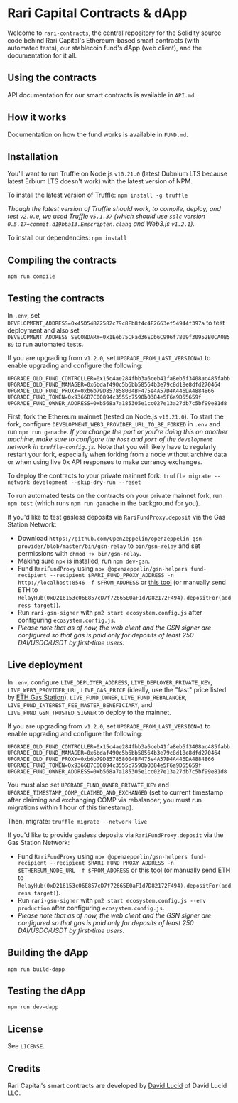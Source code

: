 # Rari Capital Contracts & dApp

Welcome to `rari-contracts`, the central repository for the Solidity source code behind Rari Capital's Ethereum-based smart contracts (with automated tests), our stablecoin fund's dApp (web client), and the documentation for it all.

## Using the contracts

API documentation for our smart contracts is available in `API.md`.

## How it works

Documentation on how the fund works is available in `FUND.md`.

## Installation

You'll want to run Truffle on Node.js `v10.21.0` (latest Dubnium LTS because latest Erbium LTS doesn't work) with the latest version of NPM.

To install the latest version of Truffle: `npm install -g truffle`

*Though the latest version of Truffle should work, to compile, deploy, and test `v2.0.0`, we used Truffle `v5.1.37` (which should use `solc` version `0.5.17+commit.d19bba13.Emscripten.clang` and Web3.js `v1.2.1`).*

To install our dependencies: `npm install`

## Compiling the contracts

`npm run compile`

## Testing the contracts

In `.env`, set `DEVELOPMENT_ADDRESS=0x45D54B22582c79c8Fb8f4c4F2663ef54944f397a` to test deployment and also set `DEVELOPMENT_ADDRESS_SECONDARY=0x1Eeb75CFad36EDb6C996f7809f30952B0CA0B5B9` to run automated tests.

If you are upgrading from `v1.2.0`, set `UPGRADE_FROM_LAST_VERSION=1` to enable upgrading and configure the following:

    UPGRADE_OLD_FUND_CONTROLLER=0x15c4ae284fbb3a6ceb41fa8eb5f3408ac485fabb
    UPGRADE_OLD_FUND_MANAGER=0x6bdaf490c5b6bb58564b3e79c8d18e8dfd270464
    UPGRADE_OLD_FUND_PROXY=0xb6b79D857858004BF475e4A57D4A446DA4884866
    UPGRADE_FUND_TOKEN=0x9366B7C00894c3555c7590b0384e5F6a9D55659f
    UPGRADE_FUND_OWNER_ADDRESS=0xb568a7a185305e1cc027e13a27db7c5bf99e81d8

First, fork the Ethereum mainnet (tested on Node.js `v10.21.0`). To start the fork, configure `DEVELOPMENT_WEB3_PROVIDER_URL_TO_BE_FORKED` in `.env` and run `npm run ganache`. *If you change the port or you're doing this on another machine, make sure to configure the `host` and `port` of the `development` network in `truffle-config.js`.* Note that you will likely have to regularly restart your fork, especially when forking from a node without archive data or when using live 0x API responses to make currency exchanges.

To deploy the contracts to your private mainnet fork: `truffle migrate --network development --skip-dry-run --reset`

To run automated tests on the contracts on your private mainnet fork, run `npm test` (which runs `npm run ganache` in the background for you).

If you'd like to test gasless deposits via `RariFundProxy.deposit` via the Gas Station Network:

* Download `https://github.com/OpenZeppelin/openzeppelin-gsn-provider/blob/master/bin/gsn-relay` to `bin/gsn-relay` and set permissions with `chmod +x bin/gsn-relay`.
* Making sure `npx` is installed, run `npm dev-gsn`.
* Fund `RariFundProxy` using `npx @openzeppelin/gsn-helpers fund-recipient --recipient $RARI_FUND_PROXY_ADDRESS -n http://localhost:8546 -f $FROM_ADDRESS` or [this tool](https://www.opengsn.org/recipients) (or manually send ETH to `RelayHub(0xD216153c06E857cD7f72665E0aF1d7D82172F494).depositFor(address target)`).
* Run `rari-gsn-signer` with `pm2 start ecosystem.config.js` after configuring `ecosystem.config.js`.
* *Please note that as of now, the web client and the GSN signer are configured so that gas is paid only for deposits of least 250 DAI/USDC/USDT by first-time users.*

## Live deployment

In `.env`, configure `LIVE_DEPLOYER_ADDRESS`, `LIVE_DEPLOYER_PRIVATE_KEY`, `LIVE_WEB3_PROVIDER_URL`, `LIVE_GAS_PRICE` (ideally, use the "fast" price listed by [ETH Gas Station](https://www.ethgasstation.info/)), `LIVE_FUND_OWNER`, `LIVE_FUND_REBALANCER`, `LIVE_FUND_INTEREST_FEE_MASTER_BENEFICIARY`, and `LIVE_FUND_GSN_TRUSTED_SIGNER` to deploy to the mainnet.

If you are upgrading from `v1.2.0`, set `UPGRADE_FROM_LAST_VERSION=1` to enable upgrading and configure the following:

    UPGRADE_OLD_FUND_CONTROLLER=0x15c4ae284fbb3a6ceb41fa8eb5f3408ac485fabb
    UPGRADE_OLD_FUND_MANAGER=0x6bdaf490c5b6bb58564b3e79c8d18e8dfd270464
    UPGRADE_OLD_FUND_PROXY=0xb6b79D857858004BF475e4A57D4A446DA4884866
    UPGRADE_FUND_TOKEN=0x9366B7C00894c3555c7590b0384e5F6a9D55659f
    UPGRADE_FUND_OWNER_ADDRESS=0xb568a7a185305e1cc027e13a27db7c5bf99e81d8

You must also set `UPGRADE_FUND_OWNER_PRIVATE_KEY` and `UPGRADE_TIMESTAMP_COMP_CLAIMED_AND_EXCHANGED` (set to current timestamp after claiming and exchanging COMP via rebalancer; you must run migrations within 1 hour of this timestamp).

Then, migrate: `truffle migrate --network live`

If you'd like to provide gasless deposits via `RariFundProxy.deposit` via the Gas Station Network:

* Fund `RariFundProxy` using `npx @openzeppelin/gsn-helpers fund-recipient --recipient $RARI_FUND_PROXY_ADDRESS -n $ETHEREUM_NODE_URL -f $FROM_ADDRESS` or [this tool](https://www.opengsn.org/recipients) (or manually send ETH to `RelayHub(0xD216153c06E857cD7f72665E0aF1d7D82172F494).depositFor(address target)`).
* Run `rari-gsn-signer` with `pm2 start ecosystem.config.js --env production` after configuring `ecosystem.config.js`.
* *Please note that as of now, the web client and the GSN signer are configured so that gas is paid only for deposits of least 250 DAI/USDC/USDT by first-time users.*

## Building the dApp

`npm run build-dapp`

## Testing the dApp

`npm run dev-dapp`

## License

See `LICENSE`.

## Credits

Rari Capital's smart contracts are developed by [David Lucid](https://github.com/davidlucid) of David Lucid LLC.
